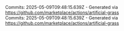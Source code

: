 Commits: 2025-05-09T09:48:15.639Z - Generated via https://github.com/marketplace/actions/artificial-grass
<br>
Commits: 2025-05-09T09:48:15.639Z - Generated via https://github.com/marketplace/actions/artificial-grass
<br>
